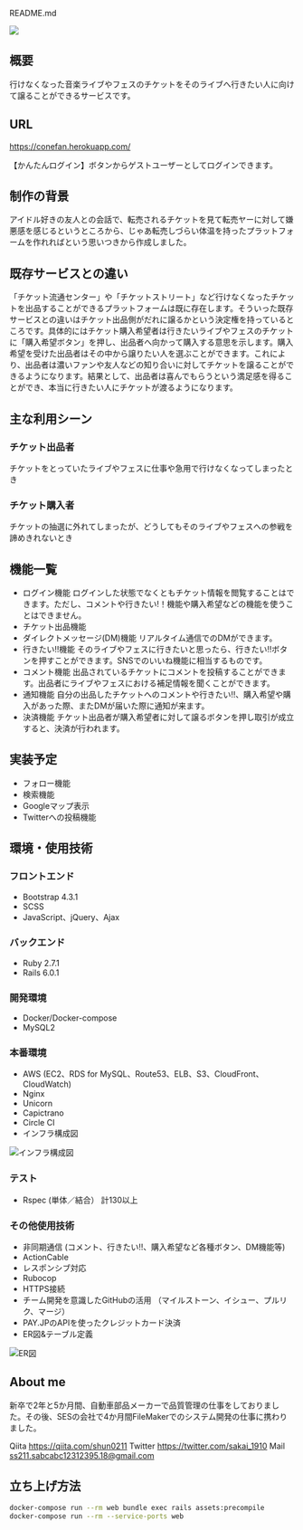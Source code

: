 README.md

![](https://i.imgur.com/qxwZJui.jpg)

## 概要
行けなくなった音楽ライブやフェスのチケットをそのライブへ行きたい人に向けて譲ることができるサービスです。

## URL
https://conefan.herokuapp.com/

【かんたんログイン】ボタンからゲストユーザーとしてログインできます。

## 制作の背景
アイドル好きの友人との会話で、転売されるチケットを見て転売ヤーに対して嫌悪感を感じるというところから、じゃあ転売しづらい体温を持ったプラットフォームを作れればという思いつきから作成しました。

## 既存サービスとの違い
「チケット流通センター」や「チケットストリート」など行けなくなったチケットを出品することができるプラットフォームは既に存在します。そういった既存サービスとの違いはチケット出品側がだれに譲るかという決定権を持っているところです。具体的にはチケット購入希望者は行きたいライブやフェスのチケットに「購入希望ボタン」を押し、出品者へ向かって購入する意思を示します。購入希望を受けた出品者はその中から譲りたい人を選ぶことができます。これにより、出品者は濃いファンや友人などの知り合いに対してチケットを譲ることができるようになります。結果として、出品者は喜んでもらうという満足感を得ることができ、本当に行きたい人にチケットが渡るようになります。

## 主な利用シーン
### チケット出品者

チケットをとっていたライブやフェスに仕事や急用で行けなくなってしまったとき

### チケット購入者

チケットの抽選に外れてしまったが、どうしてもそのライブやフェスへの参戦を諦めきれないとき

## 機能一覧
- ログイン機能
ログインした状態でなくともチケット情報を閲覧することはできます。ただし、コメントや行きたい!！機能や購入希望などの機能を使うことはできません。
- チケット出品機能
- ダイレクトメッセージ(DM)機能
リアルタイム通信でのDMができます。
- 行きたい!!機能
そのライブやフェスに行きたいと思ったら、行きたい!!ボタンを押すことができます。SNSでのいいね機能に相当するものです。
- コメント機能
出品されているチケットにコメントを投稿することができます。出品者にライブやフェスにおける補足情報を聞くことができます。
- 通知機能
自分の出品したチケットへのコメントや行きたい!!、購入希望や購入があった際、またDMが届いた際に通知が来ます。
- 決済機能
チケット出品者が購入希望者に対して譲るボタンを押し取引が成立すると、決済が行われます。

## 実装予定
- フォロー機能
- 検索機能
- Googleマップ表示
- Twitterへの投稿機能

## 環境・使用技術
### フロントエンド
- Bootstrap 4.3.1
- SCSS
- JavaScript、jQuery、Ajax
### バックエンド
- Ruby 2.7.1
- Rails 6.0.1
### 開発環境
- Docker/Docker-compose
- MySQL2
### 本番環境
- AWS (EC2、RDS for MySQL、Route53、ELB、S3、CloudFront、CloudWatch)
- Nginx
- Unicorn
- Capictrano
- Circle CI
- インフラ構成図

![インフラ構成図](https://user-images.githubusercontent.com/58378728/103259666-bd739200-49dd-11eb-88ea-385ea8fa13fb.png)

### テスト
- Rspec (単体／結合） 計130以上

### その他使用技術
- 非同期通信 (コメント、行きたい!!、購入希望など各種ボタン、DM機能等)
- ActionCable
- レスポンシブ対応
- Rubocop
- HTTPS接続
- チーム開発を意識したGitHubの活用 （マイルストーン、イシュー、プルリク、マージ）
- PAY.JPのAPIを使ったクレジットカード決済
- ER図&テーブル定義

![ER図](https://user-images.githubusercontent.com/58378728/103259692-d419e900-49dd-11eb-86f8-3619fde7deae.png)

## About me
新卒で2年と5か月間、自動車部品メーカーで品質管理の仕事をしておりました。その後、SESの会社で4か月間FileMakerでのシステム開発の仕事に携わりました。

Qiita
https://qiita.com/shun0211
Twitter
https://twitter.com/sakai_1910
Mail
ss211.sabcabc12312395.18@gmail.com

## 立ち上げ方法
```bash
docker-compose run --rm web bundle exec rails assets:precompile
docker-compose run --rm --service-ports web
```
